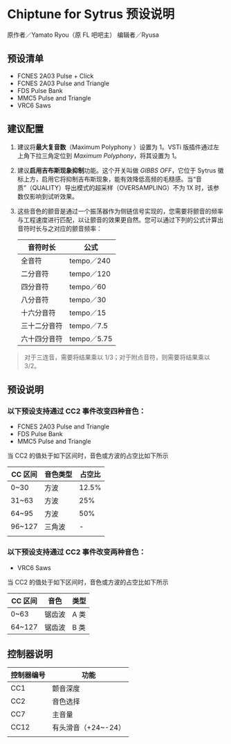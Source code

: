 # Chiptune for Sytrus 预设说明

原作者／Yamato Ryou（原 FL 吧吧主）
编辑者／Ryusa



## 预设清单

- FCNES 2A03 Pulse + Click
- FCNES 2A03 Pulse and Triangle
- FDS Pulse Bank
- MMC5 Pulse and Triangle
- VRC6 Saws



## 建议配置

1. 建议将**最大复音数**（Maximum Polyphony ）设置为 1。VSTi 版插件通过左上角下拉三角定位到 *Maximum Polyphony*，将其设置为 1。

2. 建议**启用吉布斯现象抑制**功能。这个开关叫做 *GIBBS OFF*，它位于 Sytrus 徽标上方，启用它将抑制吉布斯现象，能有效降低高频的毛糙感。当“音质”（QUALITY）导出模式的超采样（OVERSAMPLING）不为 1X 时，该参数仅影响到试听效果。

3. 这些音色的颤音是通过一个振荡器作为侧链信号实现的，您需要将颤音的频率与工程速度进行匹配，以让颤音的效果更自然。您可以通过下列的公式计算出音符时长与之对应的颤音频率：

   | 音符时长   | 公式         |
   | ------ | ---------- |
   | 全音符    | tempo／240  |
   | 二分音符   | tempo／120  |
   | 四分音符   | tempo／60   |
   | 八分音符   | tempo／30   |
   | 十六分音符  | tempo／15   |
   | 三十二分音符 | tempo／7.5  |
   | 六十四分音符 | tempo／5.75 |

> 对于三连音，需要将结果乘以 1/3；对于附点音符，则需要将结果乘以 3/2。



## 预设说明

### 以下预设支持通过 CC2 事件改变四种音色：

- FCNES 2A03 Pulse and Triangle
- FDS Pulse Bank
- MMC5 Pulse and Triangle

当 CC2 的值处于如下区间时，音色或方波的占空比如下所示

| CC 区间  | 音色类型 | 占空比   |
| ------ | ---- | ----- |
| 0~30   | 方波   | 12.5% |
| 31~63  | 方波   | 25%   |
| 64~95  | 方波   | 50%   |
| 96~127 | 三角波  | -     |
|        |      |       |

### 以下预设支持通过 CC2 事件改变两种音色：

- VRC6 Saws

当 CC2 的值处于如下区间时，音色或方波的占空比如下所示

| CC 区间  | 音色   | 类型   |
| ------ | ---- | ---- |
| 0~63   | 锯齿波  | A 类  |
| 64~127 | 锯齿波  | B 类  |



## 控制器说明

| 控制器编号 | 功能            |
| ----- | ------------- |
| CC1   | 颤音深度          |
| CC2   | 音色选择          |
| CC7   | 主音量           |
| CC12  | 有头滑音（+24~-24） |
|       |               |

